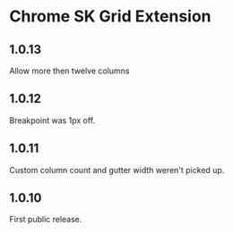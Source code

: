 # Chrome SK Grid Extension

## 1.0.13

Allow more then twelve columns

## 1.0.12

Breakpoint was 1px off.

## 1.0.11

Custom column count and gutter width weren't picked up.

## 1.0.10

First public release.
